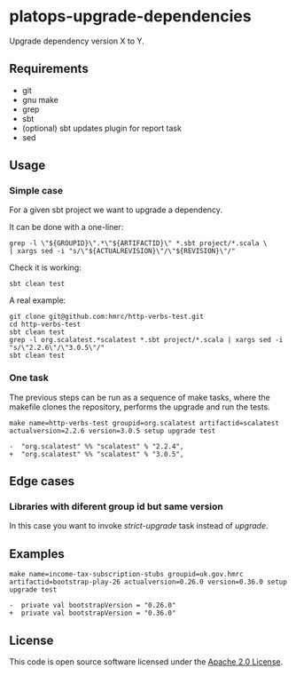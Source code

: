 
# platops-upgrade-dependencies

Upgrade dependency version X to Y.

## Requirements

-   git
-   gnu make
-   grep
-   sbt
-   (optional) sbt updates plugin for report task
-   sed

## Usage

### Simple case

For a given sbt project we want to upgrade a dependency.

It can be done with a one-liner:

``` {.example}
grep -l \"${GROUPID}\".*\"${ARTIFACTID}\" *.sbt project/*.scala \
| xargs sed -i "s/\"${ACTUALREVISION}\"/\"${REVISION}\"/"
```

Check it is working:

``` {.example}
sbt clean test
```

A real example:

``` {.example}
git clone git@github.com:hmrc/http-verbs-test.git
cd http-verbs-test
sbt clean test
grep -l org.scalatest.*scalatest *.sbt project/*.scala | xargs sed -i "s/\"2.2.6\"/\"3.0.5\"/"
sbt clean test
```

### One task

The previous steps can be run as a sequence of make tasks, where the
makefile clones the repository, performs the upgrade and run the tests.

``` {.example}
make name=http-verbs-test groupid=org.scalatest artifactid=scalatest actualversion=2.2.6 version=3.0.5 setup upgrade test
```

``` {.example}
-  "org.scalatest" %% "scalatest" % "2.2.4",
+  "org.scalatest" %% "scalatest" % "3.0.5",
```

## Edge cases

### Libraries with diferent group id but same version

In this case you want to invoke *strict-upgrade* task instead of *upgrade*.

## Examples

``` {.example}
make name=income-tax-subscription-stubs groupid=uk.gov.hmrc artifactid=bootstrap-play-26 actualversion=0.26.0 version=0.36.0 setup upgrade test
```

``` {.example}
-  private val bootstrapVersion = "0.26.0"
+  private val bootstrapVersion = "0.36.0"
```

## License

This code is open source software licensed under the [Apache 2.0 License]("http://www.apache.org/licenses/LICENSE-2.0.html").
